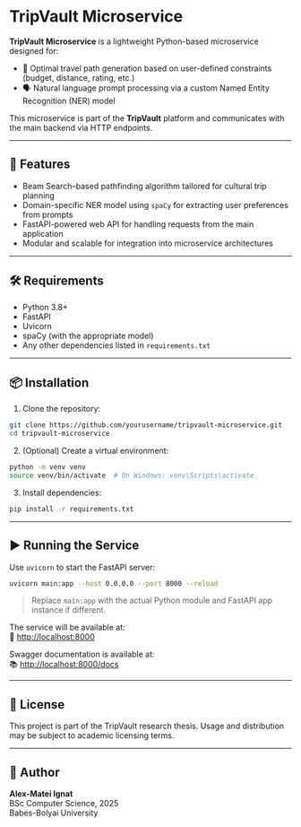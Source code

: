 # TripVault Microservice

**TripVault Microservice** is a lightweight Python-based microservice designed for:

- 🧭 Optimal travel path generation based on user-defined constraints (budget, distance, rating, etc.)
- 🗣️ Natural language prompt processing via a custom Named Entity Recognition (NER) model

This microservice is part of the **TripVault** platform and communicates with the main backend via HTTP endpoints.

---

## 🚀 Features

- Beam Search–based pathfinding algorithm tailored for cultural trip planning
- Domain-specific NER model using `spaCy` for extracting user preferences from prompts
- FastAPI-powered web API for handling requests from the main application
- Modular and scalable for integration into microservice architectures

---

## 🛠 Requirements

- Python 3.8+
- FastAPI
- Uvicorn
- spaCy (with the appropriate model)
- Any other dependencies listed in `requirements.txt`

---

## 📦 Installation

1. Clone the repository:

```bash
git clone https://github.com/yourusername/tripvault-microservice.git
cd tripvault-microservice
```

2. (Optional) Create a virtual environment:

```bash
python -m venv venv
source venv/bin/activate  # On Windows: venv\Scripts\activate
```

3. Install dependencies:

```bash
pip install -r requirements.txt
```

---

## ▶️ Running the Service

Use `uvicorn` to start the FastAPI server:

```bash
uvicorn main:app --host 0.0.0.0 --port 8000 --reload
```

> Replace `main:app` with the actual Python module and FastAPI app instance if different.

The service will be available at:  
📍 [http://localhost:8000](http://localhost:8000)

Swagger documentation is available at:  
📚 [http://localhost:8000/docs](http://localhost:8000/docs)

---

## 📄 License

This project is part of the TripVault research thesis. Usage and distribution may be subject to academic licensing terms.

---

## 👤 Author

**Alex-Matei Ignat**  
BSc Computer Science, 2025  
Babes-Bolyai University
